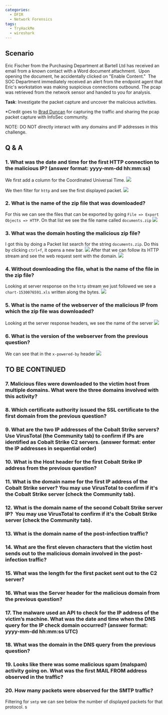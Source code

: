 ```yaml
---
categories:
  - DFIR
  - Network Forensics
tags:
  - TryHackMe
  - wireshark
---
```


## Scenario

Eric Fischer from the Purchasing Department at Bartell Ltd has received an email from a known contact with a Word document attachment.  Upon opening the document, he accidentally clicked on "Enable Content."  The SOC Department immediately received an alert from the endpoint agent that Eric's workstation was making suspicious connections outbound. The pcap was retrieved from the network sensor and handed to you for analysis.

**Task**: Investigate the packet capture and uncover the malicious activities.

\*Credit goes to [Brad Duncan](https://www.malware-traffic-analysis.net/) for capturing the traffic and sharing the pcap packet capture with InfoSec community.

NOTE: DO NOT directly interact with any domains and IP addresses in this challenge.

## Q & A

### 1. What was the date and time for the first HTTP connection to the malicious IP? (**answer format**: yyyy-mm-dd hh:mm:ss)

We first add a column for the Coordinated Universal Time.
![](https://i.imgur.com/LbrH5IG.png)

We then filter for `http` and see the first displayed packet.
![](https://i.imgur.com/59yfoYc.png)

### 2. What is the name of the zip file that was downloaded?

For this we can see the files that can be exported by going `File => Export Objects => HTTP`. On that list we see the file name called `documents.zip`
![](https://i.imgur.com/DUkQNJi.png)

### 3. What was the domain hosting the malicious zip file?

I got this by doing a Packet list search for the string `documents.zip`. Do this by clicking `ctrl+f`, it opens a new bar.
![](https://i.imgur.com/tSLtFA4.png)
After that we can follow its HTTP stream and see the web request sent with the domain.
![](https://i.imgur.com/eYswafQ.png)

### 4. Without downloading the file, what is the name of the file in the zip file?

Looking at server response on the `http` stream we just followed we see a `chart-1530076591.xls` written along the bytes.
![](https://i.imgur.com/oWFEGCT.png)

### 5. What is the name of the webserver of the malicious IP from which the zip file was downloaded?

Looking at the server response headers, we see the name of the server
![](https://i.imgur.com/lfLDgGN.png)

### 6. What is the version of the webserver from the previous question?

We can see that in the `x-powered-by` header
![](https://i.imgur.com/l9NkeYA.png)

## TO BE CONTINUED

### 7. Malicious files were downloaded to the victim host from multiple domains. What were the three domains involved with this activity?

### 8. Which certificate authority issued the SSL certificate to the first domain from the previous question?

### 9. What are the two IP addresses of the Cobalt Strike servers? Use VirusTotal (the Community tab) to confirm if IPs are identified as Cobalt Strike C2 servers. (answer format: enter the IP addresses in sequential order)

### 10. What is the Host header for the first Cobalt Strike IP address from the previous question?

### 11. What is the domain name for the first IP address of the Cobalt Strike server? You may use VirusTotal to confirm if it's the Cobalt Strike server (check the Community tab).

### 12. What is the domain name of the second Cobalt Strike server IP?  You may use VirusTotal to confirm if it's the Cobalt Strike server (check the Community tab).

### 13. What is the domain name of the post-infection traffic?

### 14. What are the first eleven characters that the victim host sends out to the malicious domain involved in the post-infection traffic?

### 15. What was the length for the first packet sent out to the C2 server?

### 16. What was the Server header for the malicious domain from the previous question?

### 17. The malware used an API to check for the IP address of the victim’s machine. What was the date and time when the DNS query for the IP check domain occurred? (**answer format**: yyyy-mm-dd hh:mm:ss UTC)

### 18. What was the domain in the DNS query from the previous question?

### 19. Looks like there was some malicious spam (malspam) activity going on. What was the first MAIL FROM address observed in the traffic?

### 20. How many packets were observed for the SMTP traffic?

Filtering for `smtp` we can see below the number of displayed packets for that protocol.
s

